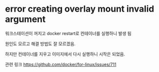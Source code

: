 # error creating overlay mount   invalid argument

워크스테이션이 꺼지고 docker restart로 컨테이너를 실행하니 발생 됨 

원인도 모르고 해결 방법도 잘 모르겠음.

하지만 컨테이너를 지우고 이미지에서 다시 실행하니 시작은 되었음.

관련 링크 https://github.com/docker/for-linux/issues/711



